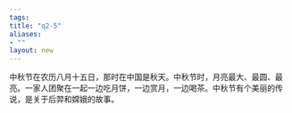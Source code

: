 ```yaml
---
tags: 
title: "q2-5"
aliases:
- ""
layout: new
---
```


中秋节在农历八月十五日，那时在中国是秋天。中秋节时，月亮最大、最圆、最亮。一家人团聚在一起一边吃月饼，一边赏月，一边喝茶。中秋节有个美丽的传说，是关于后羿和嫦娥的故事。